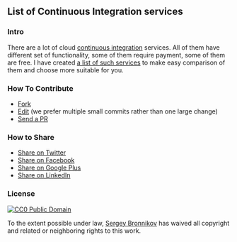 ## List of Continuous Integration services

### Intro
There are a lot of cloud
[continuous integration](http://en.wikipedia.org/wiki/Continuous_integration) services.
All of them have different set of functionality,
some of them require payment, some of them are free.
I have created [a list of such services](/continuous-services-list.md) to make easy comparison
of them and choose more suitable for you.

### How To Contribute
- [Fork](https://github.com/ligurio/Continuous-Integration-services/fork)
- [Edit](https://github.com/ligurio/Continuous-Integration-services/edit/master/continuous-services-list.md) (we prefer multiple small commits rather than one large change)
- [Send a PR](https://help.github.com/articles/using-pull-requests)

### How to Share
+ [Share on Twitter](http://twitter.com/home?status=https://github.com/ligurio/Continuous-Integration-services)
+ [Share on Facebook](http://www.facebook.com/sharer/sharer.php?s=100&p[url]=https://github.com/ligurio/Continuous-Integration-services)
+ [Share on Google Plus](https://plus.google.com/share?url=https://github.com/ligurio/Continuous-Integration-services)
+ [Share on LinkedIn](http://www.linkedin.com/shareArticle?mini=true&url=https://github.com/ligurio/Continuous-Integration-services&summary=&source=)

### License

[![CC0 Public Domain](http://i.creativecommons.org/p/zero/1.0/88x31.png)](http://creativecommons.org/publicdomain/zero/1.0/)

To the extent possible under law, [Sergey Bronnikov](https://bronevichok.ru) has waived all copyright and related or neighboring rights to this work.
